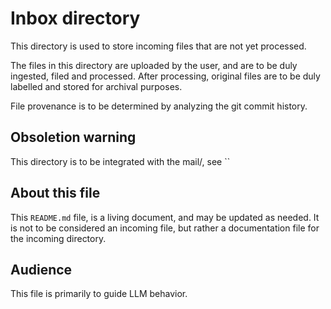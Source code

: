 # Inbox directory

This directory is used to store incoming files that are not yet processed.

The files in this directory are uploaded by the user, and are to be duly ingested, filed and processed. After processing, original files are to be duly labelled and stored for archival purposes.

File provenance is to be determined by analyzing the git commit history.

## Obsoletion warning

This directory is to be integrated with the mail/, see ``

## About this file

This `README.md` file, is a living document, and may be updated as needed. It is not to be considered an incoming file, but rather a documentation file for the incoming directory.

## Audience

This file is primarily to guide LLM behavior.